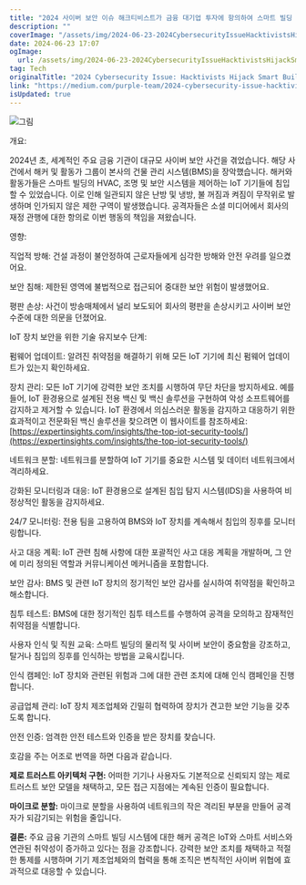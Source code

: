 ```yaml
---
title: "2024 사이버 보안 이슈 해크티비스트가 금융 대기업 투자에 항의하여 스마트 빌딩 시스템 장악"
description: ""
coverImage: "/assets/img/2024-06-23-2024CybersecurityIssueHacktivistsHijackSmartBuildingSystemsinProtestofFinancialGiantsInvestments_0.png"
date: 2024-06-23 17:07
ogImage: 
  url: /assets/img/2024-06-23-2024CybersecurityIssueHacktivistsHijackSmartBuildingSystemsinProtestofFinancialGiantsInvestments_0.png
tag: Tech
originalTitle: "2024 Cybersecurity Issue: Hacktivists Hijack Smart Building Systems in Protest of Financial Giant’s Investments"
link: "https://medium.com/purple-team/2024-cybersecurity-issue-hacktivists-hijack-smart-building-systems-in-protest-of-financial-giants-55cbb2c48ca9"
isUpdated: true
---
```






![그림](/assets/img/2024-06-23-2024CybersecurityIssueHacktivistsHijackSmartBuildingSystemsinProtestofFinancialGiantsInvestments_0.png)

개요:

2024년 초, 세계적인 주요 금융 기관이 대규모 사이버 보안 사건을 겪었습니다. 해당 사건에서 해커 및 활동가 그룹이 본사의 건물 관리 시스템(BMS)을 장악했습니다. 해커와 활동가들은 스마트 빌딩의 HVAC, 조명 및 보안 시스템을 제어하는 IoT 기기들에 침입할 수 있었습니다. 이로 인해 일관되지 않은 난방 및 냉방, 불 꺼짐과 켜짐이 무작위로 발생하며 인가되지 않은 제한 구역이 발생했습니다. 공격자들은 소셜 미디어에서 회사의 재정 관행에 대한 항의로 이번 행동의 책임을 져왔습니다.

영향:

<div class="content-ad"></div>

직업적 방해: 건설 과정이 불안정하여 근로자들에게 심각한 방해와 안전 우려를 일으켰어요.

보안 침해: 제한된 영역에 불법적으로 접근되어 중대한 보안 위험이 발생했어요.

평판 손상: 사건이 방송매체에서 널리 보도되어 회사의 평판을 손상시키고 사이버 보안 수준에 대한 의문을 던졌어요.

IoT 장치 보안을 위한 기술 유지보수 단계:

<div class="content-ad"></div>

펌웨어 업데이트: 알려진 취약점을 해결하기 위해 모든 IoT 기기에 최신 펌웨어 업데이트가 있는지 확인하세요.

장치 관리: 모든 IoT 기기에 강력한 보안 조치를 시행하여 무단 차단을 방지하세요. 예를 들어, IoT 환경용으로 설계된 전용 백신 및 백신 솔루션을 구현하여 악성 소프트웨어를 감지하고 제거할 수 있습니다. IoT 환경에서 의심스러운 활동을 감지하고 대응하기 위한 효과적이고 전문화된 백신 솔루션을 찾으려면 이 웹사이트를 참조하세요: [https://expertinsights.com/insights/the-top-iot-security-tools/](https://expertinsights.com/insights/the-top-iot-security-tools/)

네트워크 분할: 네트워크를 분할하여 IoT 기기를 중요한 시스템 및 데이터 네트워크에서 격리하세요.

강화된 모니터링과 대응: IoT 환경용으로 설계된 침입 탐지 시스템(IDS)을 사용하여 비정상적인 활동을 감지하세요.

<div class="content-ad"></div>

24/7 모니터링: 전용 팀을 고용하여 BMS와 IoT 장치를 계속해서 침입의 징후를 모니터링합니다.

사고 대응 계획: IoT 관련 침해 사항에 대한 포괄적인 사고 대응 계획을 개발하며, 그 안에 미리 정의된 역할과 커뮤니케이션 메커니즘을 포함합니다.

보안 감사: BMS 및 관련 IoT 장치의 정기적인 보안 감사를 실시하여 취약점을 확인하고 해소합니다.

침투 테스트: BMS에 대한 정기적인 침투 테스트를 수행하여 공격을 모의하고 잠재적인 취약점을 식별합니다.

<div class="content-ad"></div>

사용자 인식 및 직원 교육: 스마트 빌딩의 물리적 및 사이버 보안이 중요함을 강조하고, 탈거나 침입의 징후를 인식하는 방법을 교육시킵니다.

인식 캠페인: IoT 장치와 관련된 위험과 그에 대한 관련 조치에 대해 인식 캠페인을 진행합니다.

공급업체 관리: IoT 장치 제조업체와 긴밀히 협력하여 장치가 견고한 보안 기능을 갖추도록 합니다.

안전 인증: 엄격한 안전 테스트와 인증을 받은 장치를 찾습니다.

<div class="content-ad"></div>

호감을 주는 어조로 번역을 하면 다음과 같습니다. 

**제로 트러스트 아키텍처 구현:**
어떠한 기기나 사용자도 기본적으로 신뢰되지 않는 제로 트러스트 보안 모델을 채택하고, 모든 접근 지점에는 계속된 인증이 필요합니다.

**마이크로 분할:**
마이크로 분할을 사용하여 네트워크의 작은 격리된 부분을 만들어 공격자가 되감기되는 위험을 줄입니다.

**결론:**
주요 금융 기관의 스마트 빌딩 시스템에 대한 해커 공격은 IoT와 스마트 서비스와 연관된 취약성이 증가하고 있다는 점을 강조합니다. 강력한 보안 조치를 채택하고 적절한 통제를 시행하며 기기 제조업체와의 협력을 통해 조직은 변칙적인 사이버 위협에 효과적으로 대응할 수 있습니다.